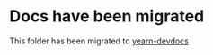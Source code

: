 # Docs have been migrated

This folder has been migrated to [yearn-devdocs](https://github.com/yearn/yearn-devdocs/tree/master/docs)
